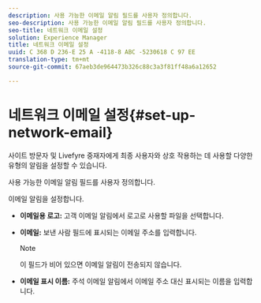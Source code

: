 ```yaml
---
description: 사용 가능한 이메일 알림 필드를 사용자 정의합니다.
seo-description: 사용 가능한 이메일 알림 필드를 사용자 정의합니다.
seo-title: 네트워크 이메일 설정
solution: Experience Manager
title: 네트워크 이메일 설정
uuid: C 368 D 236-E 25 A -4118-8 ABC -5230618 C 97 EE
translation-type: tm+mt
source-git-commit: 67aeb3de964473b326c88c3a3f81ff48a6a12652

---
```



# 네트워크 이메일 설정{#set-up-network-email}

사이트 방문자 및 Livefyre 중재자에게 최종 사용자와 상호 작용하는 데 사용할 다양한 유형의 알림을 설정할 수 있습니다.

사용 가능한 이메일 알림 필드를 사용자 정의합니다.

이메일 알림을 설정합니다.

* **이메일용 로고:** 고객 이메일 알림에서 로고로 사용할 파일을 선택합니다.
* **이메일:** 보낸 사람 필드에 표시되는 이메일 주소를 입력합니다.

   >[!NOTE]
   >
   >이 필드가 비어 있으면 이메일 알림이 전송되지 않습니다.

* **이메일 표시 이름:** 주석 이메일 알림에서 이메일 주소 대신 표시되는 이름을 입력합니다.

